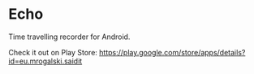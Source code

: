Echo
====

Time travelling recorder for Android.

Check it out on Play Store: https://play.google.com/store/apps/details?id=eu.mrogalski.saidit